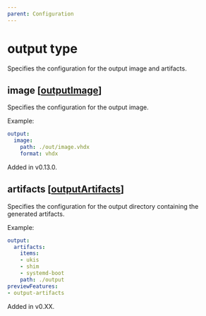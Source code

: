 ```yaml
---
parent: Configuration
---
```


# output type

Specifies the configuration for the output image and artifacts.

## image [[outputImage](./outputImage.md)]

Specifies the configuration for the output image.

Example:

```yaml
output:
  image:
    path: ./out/image.vhdx
    format: vhdx
```

Added in v0.13.0.

## artifacts [[outputArtifacts](./outputArtifacts.md)]

Specifies the configuration for the output directory containing the generated artifacts.

Example:

```yaml
output:
  artifacts:
    items: 
    - ukis
    - shim
    - systemd-boot
    path: ./output
previewFeatures:
- output-artifacts
```

Added in v0.XX.
